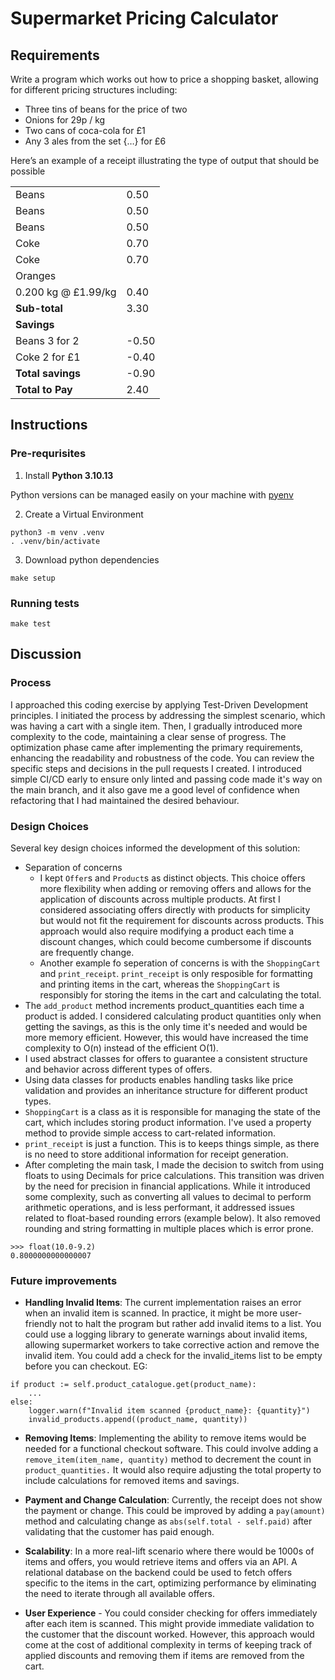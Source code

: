 # Supermarket Pricing Calculator

## Requirements

Write a program which works out how to price a shopping basket, allowing for different pricing structures including:

-   Three tins of beans for the price of two
-   Onions for 29p / kg
-   Two cans of coca-cola for £1
-   Any 3 ales from the set {…} for £6

Here’s an example of a receipt illustrating the type of output that should be possible

|                     |       |
| ------------------- | ----- |
| Beans               | 0.50  |
| Beans               | 0.50  |
| Beans               | 0.50  |
| Coke                | 0.70  |
| Coke                | 0.70  |
| Oranges             |       |
| 0.200 kg @ £1.99/kg | 0.40  |
| **Sub-total**       | 3.30  |
| **Savings**         |       |
| Beans 3 for 2       | -0.50 |
| Coke 2 for £1       | -0.40 |
| **Total savings**   | -0.90 |
| **Total to Pay**    | 2.40  |

## Instructions

### Pre-requrisites

1. Install **Python 3.10.13**

Python versions can be managed easily on your machine with [pyenv](https://github.com/pyenv/pyenv)

2. Create a Virtual Environment

```
python3 -m venv .venv
. .venv/bin/activate
```

3. Download python dependencies

```
make setup
```

### Running tests

```
make test
```

## Discussion

### Process

I approached this coding exercise by applying Test-Driven Development principles. I initiated the process by addressing the simplest scenario, which was having a cart with a single item. Then, I gradually introduced more complexity to the code, maintaining a clear sense of progress. The optimization phase came after implementing the primary requirements, enhancing the readability and robustness of the code. You can review the specific steps and decisions in the pull requests I created. I introduced simple CI/CD early to ensure only linted and passing code made it's way on the main branch, and it also gave me a good level of confidence when refactoring that I had maintained the desired behaviour.

### Design Choices

Several key design choices informed the development of this solution:

-   Separation of concerns
    -   I kept `Offer`s and `Product`s as distinct objects. This choice offers more flexibility when adding or removing offers and allows for the application of discounts across multiple products. At first I considered associating offers directly with products for simplicity but would not fit the requirement for discounts across products. This approach would also require modifying a product each time a discount changes, which could become cumbersome if discounts are frequently change.
    -   Another example fo seperation of concerns is with the `ShoppingCart` and `print_receipt`. `print_receipt` is only resposible for formatting and printing items in the cart, whereas the `ShoppingCart` is responsibly for storing the items in the cart and calculating the total.
-   The `add_product` method increments product_quantities each time a product is added. I considered calculating product quantities only when getting the savings, as this is the only time it's needed and would be more memory efficient. However, this would have increased the time complexity to O(n) instead of the efficient O(1).
-   I used abstract classes for offers to guarantee a consistent structure and behavior across different types of offers.
-   Using data classes for products enables handling tasks like price validation and provides an inheritance structure for different product types.
-   `ShoppingCart` is a class as it is responsible for managing the state of the cart, which includes storing product information. I've used a property method to provide simple access to cart-related information.
-   `print_receipt` is just a function. This is to keeps things simple, as there is no need to store additional information for receipt generation.
-   After completing the main task, I made the decision to switch from using floats to using Decimals for price calculations. This transition was driven by the need for precision in financial applications. While it introduced some complexity, such as converting all values to decimal to perform arithmetic operations, and is less performant, it addressed issues related to float-based rounding errors (example below). It also removed rounding and string formatting in multiple places which is error prone.

```
>>> float(10.0-9.2)
0.8000000000000007
```

### Future improvements

-   **Handling Invalid Items**: The current implementation raises an error when an invalid item is scanned. In practice, it might be more user-friendly not to halt the program but rather add invalid items to a list. You could use a logging library to generate warnings about invalid items, allowing supermarket workers to take corrective action and remove the invalid item. You could add a check for the invalid_items list to be empty before you can checkout. EG:

```
if product := self.product_catalogue.get(product_name):
    ...
else:
    logger.warn(f"Invalid item scanned {product_name}: {quantity}")
    invalid_products.append((product_name, quantity))
```

-   **Removing Items**: Implementing the ability to remove items would be needed for a functional checkout software. This could involve adding a `remove_item(item_name, quantity)` method to decrement the count in `product_quantities.` It would also require adjusting the total property to include calculations for removed items and savings.

-   **Payment and Change Calculation**: Currently, the receipt does not show the payment or change. This could be improved by adding a `pay(amount)` method and calculating change as `abs(self.total - self.paid)` after validating that the customer has paid enough.

-   **Scalability**: In a more real-lift scenario where there would be 1000s of items and offers, you would retrieve items and offers via an API. A relational database on the backend could be used to fetch offers specific to the items in the cart, optimizing performance by eliminating the need to iterate through all available offers.

-   **User Experience** - You could consider checking for offers immediately after each item is scanned. This might provide immediate validation to the customer that the discount worked. However, this approach would come at the cost of additional complexity in terms of keeping track of applied discounts and removing them if items are removed from the cart.
